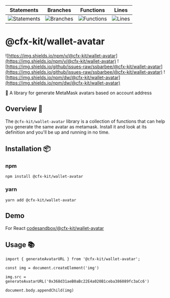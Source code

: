 | Statements                  | Branches                | Functions                 | Lines             |
| --------------------------- | ----------------------- | ------------------------- | ----------------- |
| ![Statements](https://img.shields.io/badge/statements-99.22%25-brightgreen.svg?style=flat) | ![Branches](https://img.shields.io/badge/branches-93.9%25-brightgreen.svg?style=flat) | ![Functions](https://img.shields.io/badge/functions-100%25-brightgreen.svg?style=flat) | ![Lines](https://img.shields.io/badge/lines-96.96%25-brightgreen.svg?style=flat) |

# @cfx-kit/wallet-avatar

![https://img.shields.io/npm/v/@cfx-kit/wallet-avatar](https://img.shields.io/npm/v/@cfx-kit/wallet-avatar)
![https://img.shields.io/github/issues-raw/ssbarbee/@cfx-kit/wallet-avatar](https://img.shields.io/github/issues-raw/ssbarbee/@cfx-kit/wallet-avatar)
![https://img.shields.io/npm/dw/@cfx-kit/wallet-avatar](https://img.shields.io/npm/dw/@cfx-kit/wallet-avatar)

🤡 A library for generate MetaMask avatars based on account address

## Overview 🧐

The `@cfx-kit/wallet-avatar` library is a collection of functions that can help you generate the same avatar as metamask. Install it and look at its definition and you'll be up and running in no time.

## Installation 📦

### npm

```npm install @cfx-kit/wallet-avatar```

### yarn

```yarn add @cfx-kit/wallet-avatar```

## Demo

For React [codesandbox/@cfx-kit/wallet-avatar](https://codesandbox.io/s/cfx-kit-wallet-avatar-demo-beqzvz?file=/src/App.js)

## Usage 📚

```tsx
import { generateAvatarURL } from '@cfx-kit/wallet-avatar';

const img = document.createElement('img')

img.src = generateAvatarURL('0x368d31aeB0aBc22E4a020B1ceba386089fc3aCc6')

document.body.appendChild(img)

```
